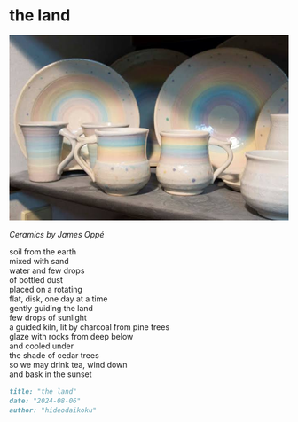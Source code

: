 # the land
![the land](images/the%20land.jpeg)

*Ceramics by James Oppé*

soil from the earth</br>
mixed with sand</br>
water and few drops</br>
of bottled dust</br>
placed on a rotating</br>
flat, disk, one day at a time</br>
gently guiding the land</br>
few drops of sunlight</br>
a guided kiln, lit by charcoal from pine trees</br>
glaze with rocks from deep below</br>
and cooled under</br>
the shade of cedar trees</br>
so we may drink tea, wind down</br>
and bask in the sunset

```markdown
title: "the land"
date: "2024-08-06"
author: "hideodaikoku"
```